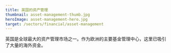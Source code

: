 ```yaml
---
title: 英国的资产管理
thumbnail: asset-management-thumb.jpg
heroImage: asset-management-hero.jpg
target: /sectors/financial/asset-management
---
```


 英国是全球最大的资产管理市场之一。作为欧洲的主要基金管理中心，这里已吸引了大量的海外资金。